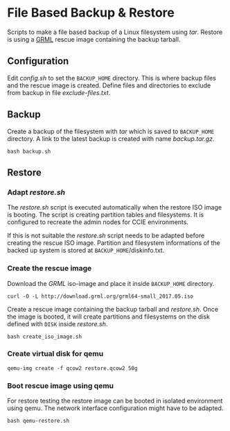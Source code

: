 # File Based Backup & Restore

Scripts to make a file based backup of a Linux filesystem using _tar_. Restore
is using a [GRML](http://grml.org/) rescue image containing the backup tarball.

## Configuration

Edit _config.sh_ to set the `BACKUP_HOME` directory. This is where backup
files and the rescue image is created. Define files and directories to exclude
from backup in file _exclude-files.txt_.

## Backup

Create a backup of the filesystem with _tar_ which is saved to `BACKUP_HOME`
directory. A link to the latest backup is created with name _backup.tar.gz_.

```shell
bash backup.sh
```

## Restore

### Adapt _restore.sh_

The _restore.sh_ script is executed automatically when the restore ISO image
is booting. The script is creating partition tables and filesystems. It is
configured to recreate the admin nodes for CCIE environments.

If this is not suitable the _restore.sh_ script needs to be adapted before
creating the rescue ISO image. Partition and filesystem informations of the
backed up system is stored at `BACKUP_HOME`/diskinfo.txt.

### Create the rescue image

Download the _GRML_ iso-image and place it inside `BACKUP_HOME` directory.

```shell
curl -O -L http://download.grml.org/grml64-small_2017.05.iso
```

Create a rescue image containing the backup tarball and _restore.sh_.
Once the image is booted, it will create partitions and filesystems on the
disk defined with `DISK` inside _restore.sh_.

```shell
bash create_iso_image.sh
```

### Create virtual disk for qemu

```shell
qemu-img create -f qcow2 restore.qcow2 50g
```

### Boot rescue image using qemu

For restore testing the restore image can be booted in isolated environment
using qemu. The network interface configuration might have to be adapted.

```shell
bash qemu-restore.sh
```
